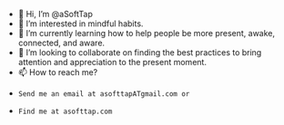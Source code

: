 - 👋 Hi, I’m @aSoftTap
- 👀 I’m interested in mindful habits.
- 🌱 I’m currently learning how to help people be more present, awake, connected, and aware.
- 💞️ I’m looking to collaborate on finding the best practices to bring attention and appreciation to the present moment.
- 📫 How to reach me? 
-     Send me an email at asofttapATgmail.com or 
-     Find me at asofttap.com


